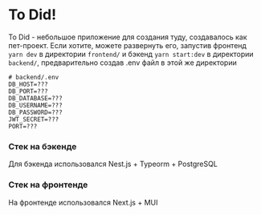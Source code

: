 # To Did!

To Did - небольшое приложение для создания туду, создавалось как пет-проект. Если хотите, можете развернуть его, запустив фронтенд `yarn dev` в директории `frontend/` и бэкенд `yarn start:dev` в директории `backend/`, предварительно создав .env файл в этой же директории
```
# backend/.env
DB_HOST=???
DB_PORT=???
DB_DATABASE=???
DB_USERNAME=???
DB_PASSWORD=???
JWT_SECRET=???
PORT=???
```

### Стек на бэкенде

Для бэкенда использовался Nest.js + Typeorm + PostgreSQL

### Стек на фронтенде

На фронтенде использовался Next.js + MUI
